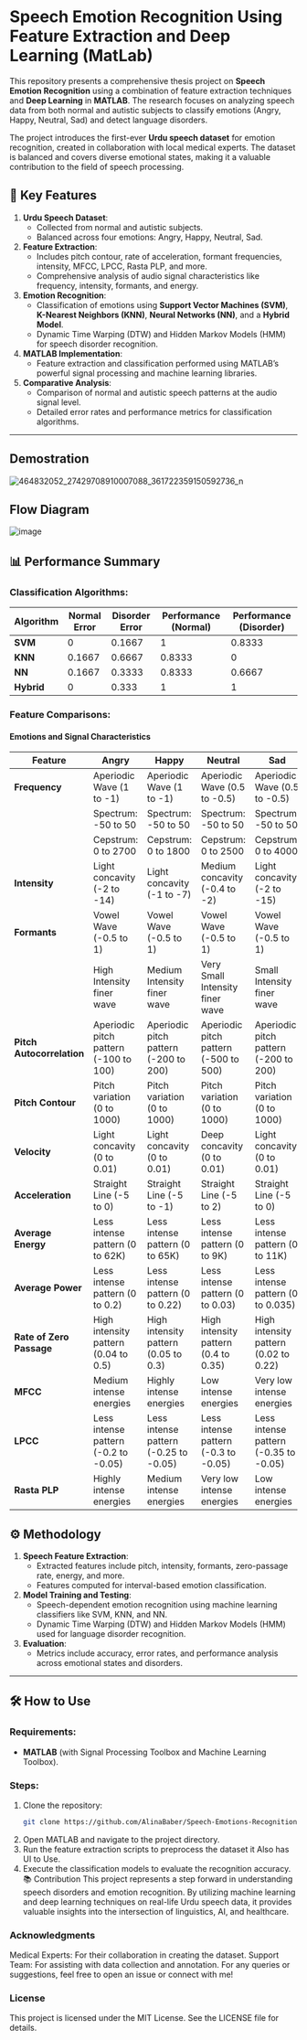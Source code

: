 # Speech Emotion Recognition Using Feature Extraction and Deep Learning (MatLab)

This repository presents a comprehensive thesis project on **Speech Emotion Recognition** using a combination of feature extraction techniques and **Deep Learning** in **MATLAB**. The research focuses on analyzing speech data from both normal and autistic subjects to classify emotions (Angry, Happy, Neutral, Sad) and detect language disorders.

The project introduces the first-ever **Urdu speech dataset** for emotion recognition, created in collaboration with local medical experts. The dataset is balanced and covers diverse emotional states, making it a valuable contribution to the field of speech processing.

## 🎯 Key Features
1. **Urdu Speech Dataset**:
   - Collected from normal and autistic subjects.
   - Balanced across four emotions: Angry, Happy, Neutral, Sad.
2. **Feature Extraction**:
   - Includes pitch contour, rate of acceleration, formant frequencies, intensity, MFCC, LPCC, Rasta PLP, and more.
   - Comprehensive analysis of audio signal characteristics like frequency, intensity, formants, and energy.
3. **Emotion Recognition**:
   - Classification of emotions using **Support Vector Machines (SVM)**, **K-Nearest Neighbors (KNN)**, **Neural Networks (NN)**, and a **Hybrid Model**.
   - Dynamic Time Warping (DTW) and Hidden Markov Models (HMM) for speech disorder recognition.
4. **MATLAB Implementation**:
   - Feature extraction and classification performed using MATLAB’s powerful signal processing and machine learning libraries.
5. **Comparative Analysis**:
   - Comparison of normal and autistic speech patterns at the audio signal level.
   - Detailed error rates and performance metrics for classification algorithms.
---
## Demostration
![464832052_27429708910007088_361722359150592736_n](https://github.com/user-attachments/assets/78517d76-ab9d-42cb-9f41-766b916085d4)
## Flow Diagram
![image](https://github.com/user-attachments/assets/43796264-a24b-4349-8f0c-990a390f9d49)


## 📊 Performance Summary
### Classification Algorithms:
| Algorithm | Normal Error | Disorder Error | Performance (Normal) | Performance (Disorder) |
|-----------|--------------|----------------|-----------------------|-------------------------|
| **SVM**   | 0            | 0.1667         | 1                     | 0.8333                 |
| **KNN**   | 0.1667       | 0.6667         | 0.8333                | 0                      |
| **NN**    | 0.1667       | 0.3333         | 0.8333                | 0.6667                 |
| **Hybrid**| 0            | 0.333          | 1                     | 1                       |

### Feature Comparisons:
#### Emotions and Signal Characteristics
| **Feature**         | **Angry**                                 | **Happy**                                 | **Neutral**                               | **Sad**                                   |
|----------------------|-------------------------------------------|-------------------------------------------|-------------------------------------------|-------------------------------------------|
| **Frequency**        | Aperiodic Wave (1 to -1)                 | Aperiodic Wave (1 to -1)                 | Aperiodic Wave (0.5 to -0.5)              | Aperiodic Wave (0.5 to -0.5)              |
|                      | Spectrum: -50 to 50                      | Spectrum: -50 to 50                      | Spectrum: -50 to 50                      | Spectrum: -50 to 50                      |
|                      | Cepstrum: 0 to 2700                      | Cepstrum: 0 to 1800                      | Cepstrum: 0 to 2500                      | Cepstrum: 0 to 4000                      |
| **Intensity**        | Light concavity (-2 to -14)              | Light concavity (-1 to -7)               | Medium concavity (-0.4 to -2)            | Light concavity (-2 to -15)              |
| **Formants**         | Vowel Wave (-0.5 to 1)                   | Vowel Wave (-0.5 to 1)                   | Vowel Wave (-0.5 to 1)                   | Vowel Wave (-0.5 to 1)                   |
|                      | High Intensity finer wave                | Medium Intensity finer wave              | Very Small Intensity finer wave          | Small Intensity finer wave               |
| **Pitch Autocorrelation** | Aperiodic pitch pattern (-100 to 100)  | Aperiodic pitch pattern (-200 to 200)    | Aperiodic pitch pattern (-500 to 500)    | Aperiodic pitch pattern (-200 to 200)    |
| **Pitch Contour**    | Pitch variation (0 to 1000)              | Pitch variation (0 to 1000)              | Pitch variation (0 to 1000)              | Pitch variation (0 to 1000)              |
| **Velocity**         | Light concavity (0 to 0.01)              | Light concavity (0 to 0.01)              | Deep concavity (0 to 0.01)               | Light concavity (0 to 0.01)              |
| **Acceleration**     | Straight Line (-5 to 0)                  | Straight Line (-5 to -1)                 | Straight Line (-5 to 2)                  | Straight Line (-5 to 0)                  |
| **Average Energy**   | Less intense pattern (0 to 62K)          | Less intense pattern (0 to 65K)          | Less intense pattern (0 to 9K)           | Less intense pattern (0 to 11K)          |
| **Average Power**    | Less intense pattern (0 to 0.2)          | Less intense pattern (0 to 0.22)         | Less intense pattern (0 to 0.03)         | Less intense pattern (0 to 0.035)        |
| **Rate of Zero Passage** | High intensity pattern (0.04 to 0.5)     | High intensity pattern (0.05 to 0.3)     | High intensity pattern (0.4 to 0.35)     | High intensity pattern (0.02 to 0.22)    |
| **MFCC**             | Medium intense energies                  | Highly intense energies                  | Low intense energies                     | Very low intense energies                |
| **LPCC**             | Less intense pattern (-0.2 to -0.05)     | Less intense pattern (-0.25 to -0.05)    | Less intense pattern (-0.3 to -0.05)     | Less intense pattern (-0.35 to -0.05)    |
| **Rasta PLP**        | Highly intense energies                  | Medium intense energies                  | Very low intense energies                | Low intense energies                     |


## ⚙️ Methodology
1. **Speech Feature Extraction**:
   - Extracted features include pitch, intensity, formants, zero-passage rate, energy, and more.
   - Features computed for interval-based emotion classification.
2. **Model Training and Testing**:
   - Speech-dependent emotion recognition using machine learning classifiers like SVM, KNN, and NN.
   - Dynamic Time Warping (DTW) and Hidden Markov Models (HMM) used for language disorder recognition.
3. **Evaluation**:
   - Metrics include accuracy, error rates, and performance analysis across emotional states and disorders.

---

## 🛠️ How to Use
### Requirements:
- **MATLAB** (with Signal Processing Toolbox and Machine Learning Toolbox).

### Steps:
1. Clone the repository:
   ```bash
   git clone https://github.com/AlinaBaber/Speech-Emotions-Recognition-by-feature-extraction-and-Deep-learning-MatLab
    ```
2. Open MATLAB and navigate to the project directory.
3. Run the feature extraction scripts to preprocess the dataset it Also has UI to Use.
4. Execute the classification models to evaluate the recognition accuracy.
📚 Contribution
This project represents a step forward in understanding speech disorders and emotion recognition. By utilizing machine learning and deep learning techniques on real-life Urdu speech data, it provides valuable insights into the intersection of linguistics, AI, and healthcare.

### Acknowledgments
Medical Experts: For their collaboration in creating the dataset.
Support Team: For assisting with data collection and annotation.
For any queries or suggestions, feel free to open an issue or connect with me!

### License
This project is licensed under the MIT License. See the LICENSE file for details.
